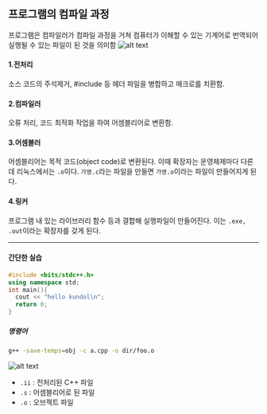 ## 프로그램의 컴파일 과정

프로그램은 컴파일러가 컴파일 과정을 거쳐 컴퓨터가 이해할 수 있는 기계어로 번역되어 실행될 수 있는 파일이 된 것을 의미함
![alt text](<스크린샷 2025-04-15 오후 12.47.04.png>)

#### 1.전처리

소스 코드의 주석제거, #include 등 헤더 파일을 병합하고 매크로를 치환함.

#### 2.컴파일러

오류 처리, 코드 최적화 작업을 하여 어셈블리어로 변환함.

#### 3.어셈블러

어셈블리어는 목적 코드(object code)로 변환된다. 이때 확장자는 운영체제마다 다른데 리눅스에서는 `.o`이다. `가영.c`라는 파일을 만들면 `가영.o`이라는 파일이 만들어지게 된다.

#### 4.링커

프로그램 내 있는 라이브러리 함수 등과 결합해 실행파일이 만들어진다. 이는 `.exe, .out`이라는 확장자를 갖게 된다.

---

#### 간단한 실습

```c++
#include <bits/stdc++.h>
using namespace std;
int main(){
  cout << "hello kundol\n";
  return 0;
}
```

##### 명령어

```bash
g++ -save-temps=obj -c a.cpp -o dir/foo.o
```

![alt text](<스크린샷 2025-04-15 오후 12.51.44.png>)

- `.ii` : 전처리된 C++ 파일
- `.s` : 어셈블리어로 된 파일
- `.o` : 오브젝트 파일
